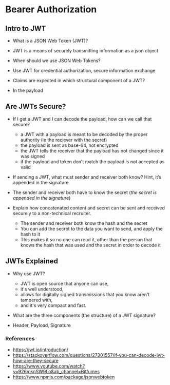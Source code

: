 # Bearer Authorization

## Intro to JWT
* What is a JSON Web Token (JWT)?
 * JWT is a means of securely transmitting information as a json object

* When should we use JSON Web Tokens?
 * Use JWT for credential authorization, secure information exchange

* Claims are expected in which structural component of a JWT?
 * In the payload

## Are JWTs Secure?
* If I get a JWT and I can decode the payload, how can we call that secure?
  * a JWT with a payload is meant to be decoded by the proper authority (ie the reciever with the secret)
  * the payload is sent as base-64, not encrypted
  * the JWT tells the receiver that the payload has not changed since it was signed
  * if the payload and token don’t match the payload is not accepted as valid

* If sending a JWT, what must sender and receiver both know? Hint, it’s appended in the signature.
 * The sender and receiver both have to know the secret (*the secret is appended in the signature*)

* Explain how concatenated content and secret can be sent and received securely to a non-technical recruiter.
  * The sender and receiver both know the hash and the secret
  * You can add the secret to the data you want to send, and apply the hash to it
  * This makes it so no one can read it, other than the person that knows the hash that was used and the secret in order to decode it

## JWTs Explained
* Why use JWT?
  * JWT is open source that anyone can use, 
  * it's well understood, 
  * allows for digitally signed transmissions that you know aren't tampered with,
  * and it's very compact and fast.

* What are the three components (the structure) of a JWT signature?
 * Header, Payload, Signature

### References
* <https://jwt.io/introduction/>
* <https://stackoverflow.com/questions/27301557/if-you-can-decode-jwt-how-are-they-secure>
* <https://www.youtube.com/watch?v=926mknSW9Lo&ab_channel=Bitfumes>
* <https://www.npmjs.com/package/jsonwebtoken>

